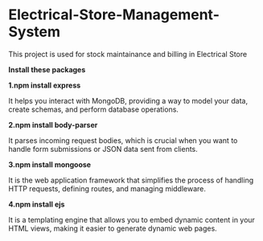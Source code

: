 # Electrical-Store-Management-System
This project is used for stock maintainance and billing in Electrical Store

**Install these packages**

**1.npm install express**

It helps you interact with MongoDB, providing a way to model your data, create schemas, and perform database operations.

**2.npm install body-parser**

It parses incoming request bodies, which is crucial when you want to handle form submissions or JSON data sent from clients.

**3.npm install mongoose**

It is the web application framework that simplifies the process of handling HTTP requests, defining routes, and managing middleware.

**4.npm install ejs**

It is a templating engine that allows you to embed dynamic content in your HTML views, making it easier to generate dynamic web pages.
